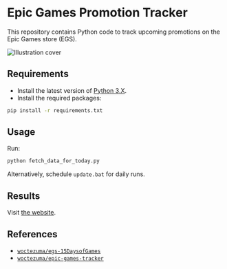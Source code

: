 # Epic Games Promotion Tracker

This repository contains Python code to track upcoming promotions on the Epic Games store (EGS).

![Illustration cover][img-cover]

## Requirements

-   Install the latest version of [Python 3.X][python-download-url].
-   Install the required packages:

```bash
pip install -r requirements.txt
```

## Usage

Run:
```bash
python fetch_data_for_today.py
```

Alternatively, schedule `update.bat` for daily runs.

## Results

Visit [the website][tracker-website].

## References

- [`woctezuma/egs-15DaysofGames`][egs-15DaysofGames]
- [`woctezuma/epic-games-tracker`][epic-games-tracker]

<!-- Definitions -->

[img-cover]: <https://github.com/woctezuma/epic-games-promotion-tracker/wiki/img/cover.png>
[python-download-url]: <https://www.python.org/downloads/>
[tracker-website]: <https://woctezuma.github.io/epic-games-promotion-tracker/>
[egs-15DaysofGames]: <https://github.com/woctezuma/egs-15DaysofGames>
[epic-games-tracker]: <https://github.com/woctezuma/epic-games-tracker>

